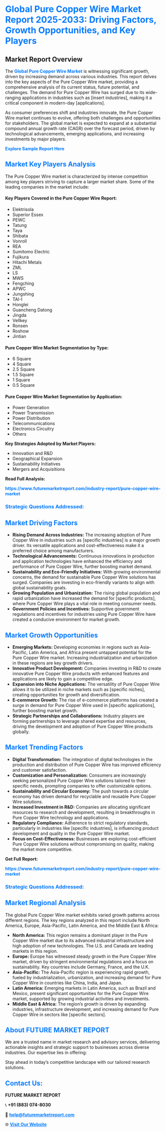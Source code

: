 <h1 style="color: #007BFF;">Global Pure Copper Wire Market Report 2025-2033: Driving Factors, Growth Opportunities, and Key Players</h1>

<section id="overview">
<h2>Market Report Overview</h2>
<p>The <a href="https://www.futuremarketreport.com/industry-report/pure-copper-wire-market" style="color: #007BFF; text-decoration: none;"><strong>Global Pure Copper Wire Market</strong></a> is witnessing significant growth, driven by increasing demand across various industries. This report delves into the key aspects of the Pure Copper Wire market, providing a comprehensive analysis of its current status, future potential, and challenges. The demand for Pure Copper Wire has surged due to its wide-ranging applications in industries such as [insert industries], making it a critical component in modern-day [applications].</p>
<p>As consumer preferences shift and industries innovate, the Pure Copper Wire market continues to evolve, offering both challenges and opportunities for stakeholders. The global market is expected to expand at a substantial compound annual growth rate (CAGR) over the forecast period, driven by technological advancements, emerging applications, and increasing investments by major players.</p>
</section>

<section id="overview">
<p><a href="https://www.futuremarketreport.com/request-sample/reportId=85679" style="color: #007BFF; text-decoration: none;"><strong>Explore Sample Report Here</strong></a></p>
</section>

<section id="key-players">
<h2 style="color: #007BFF;">Market Key Players Analysis</h2>
<p>The Pure Copper Wire market is characterized by intense competition among key players striving to capture a larger market share. Some of the leading companies in the market include:</p>
<h4>Key Players Covered in the Pure Copper Wire Report:</h4>
<ul><li>Elektrisola</li><li>Superior Essex</li><li>PEWC</li><li>Tatung</li><li>Taya</li><li>Shibata</li><li>Vonroll</li><li>REA</li><li>Sumitomo Electric</li><li>Fujikura</li><li>Hitachi Metals</li><li>ZML</li><li>LS</li><li>MWS</li><li>Fengching</li><li>APWC</li><li>Jungshing</li><li>TAI-I</li><li>Honglei</li><li>Guancheng Datong</li><li>Jingda</li><li>Vellkey</li><li>Ronsen</li><li>Roshow</li><li>Jintian</li></ul>
<h4>Pure Copper Wire Market Segmentation by Type:</h4>
<ul><li>6 Square</li><li>4 Square</li><li>2.5 Square</li><li>1.5 Square</li><li>1 Square</li><li>0.5 Square</li></ul>

<h4>Pure Copper Wire Market Segmentation by Application:</h4>
<ul><li>Power Generation</li><li>Power Transmission</li><li>Power Distribution</li><li>Telecommunications</li><li>Electronics Circuitry</li><li>Others</li></ul>
<p><strong>Key Strategies Adopted by Market Players:</strong></p>
<ul>
<li>Innovation and R&D</li>
<li>Geographical Expansion</li>
<li>Sustainability Initiatives</li>
<li>Mergers and Acquisitions</li>
</ul>
</section>

<section>
<p><strong>Read Full Analysis: </strong></p><a href="https://www.futuremarketreport.com/industry-report/pure-copper-wire-market" style="color: #007BFF; text-decoration: none;"><strong>https://www.futuremarketreport.com/industry-report/pure-copper-wire-market</strong></a>
<h3 style="color: #007BFF;">Strategic Questions Addressed:</h3>
</section>

<section id="driving-factors">
<h2 style="color: #007BFF;">Market Driving Factors</h2>
<ul>
<li><strong>Rising Demand Across Industries:</strong> The increasing adoption of Pure Copper Wire in industries such as [specific industries] is a major growth driver. Its versatile applications and cost-effectiveness make it a preferred choice among manufacturers.</li>
<li><strong>Technological Advancements:</strong> Continuous innovations in production and application technologies have enhanced the efficiency and performance of Pure Copper Wire, further boosting market demand.</li>
<li><strong>Sustainability and Eco-Friendly Initiatives:</strong> With growing environmental concerns, the demand for sustainable Pure Copper Wire solutions has surged. Companies are investing in eco-friendly variants to align with global sustainability goals.</li>
<li><strong>Growing Population and Urbanization:</strong> The rising global population and rapid urbanization have increased the demand for [specific products], where Pure Copper Wire plays a vital role in meeting consumer needs.</li>
<li><strong>Government Policies and Incentives:</strong> Supportive government regulations and incentives for industries using Pure Copper Wire have created a conducive environment for market growth.</li>
</ul>
</section>

<section id="growth-opportunities">
<h2 style="color: #007BFF;">Market Growth Opportunities</h2>
<ul>
<li><strong>Emerging Markets:</strong> Developing economies in regions such as Asia-Pacific, Latin America, and Africa present untapped potential for the Pure Copper Wire market. Increasing industrialization and urbanization in these regions are key growth drivers.</li>
<li><strong>Innovative Product Development:</strong> Companies investing in R&D to create innovative Pure Copper Wire products with enhanced features and applications are likely to gain a competitive edge.</li>
<li><strong>Expansion into Niche Applications:</strong> The versatility of Pure Copper Wire allows it to be utilized in niche markets such as [specific niches], creating opportunities for growth and diversification.</li>
<li><strong>E-commerce Growth:</strong> The rise of e-commerce platforms has created a surge in demand for Pure Copper Wire used in [specific applications], further boosting market growth.</li>
<li><strong>Strategic Partnerships and Collaborations:</strong> Industry players are forming partnerships to leverage shared expertise and resources, driving the development and adoption of Pure Copper Wire products globally.</li>
</ul>
</section>

<section id="trending-factors">
<h2 style="color: #007BFF;">Market Trending Factors</h2>
<ul>
<li><strong>Digital Transformation:</strong> The integration of digital technologies in the production and distribution of Pure Copper Wire has improved efficiency and customer satisfaction.</li>
<li><strong>Customization and Personalization:</strong> Consumers are increasingly seeking personalized Pure Copper Wire solutions tailored to their specific needs, prompting companies to offer customizable options.</li>
<li><strong>Sustainability and Circular Economy:</strong> The push towards a circular economy has driven demand for recyclable and reusable Pure Copper Wire solutions.</li>
<li><strong>Increased Investment in R&D:</strong> Companies are allocating significant resources to research and development, resulting in breakthroughs in Pure Copper Wire technology and applications.</li>
<li><strong>Regulatory Compliance:</strong> Adherence to strict regulatory standards, particularly in industries like [specific industries], is influencing product development and quality in the Pure Copper Wire market.</li>
<li><strong>Focus on Cost-Effectiveness:</strong> Businesses are exploring cost-efficient Pure Copper Wire solutions without compromising on quality, making the market more competitive.</li>
</ul>
</section>

<section>
<p><strong>Get Full Report: </strong></p><a href="https://www.futuremarketreport.com/industry-report/pure-copper-wire-market" style="color: #007BFF; text-decoration: none;"><strong>https://www.futuremarketreport.com/industry-report/pure-copper-wire-market</strong></a>
<h3 style="color: #007BFF;">Strategic Questions Addressed:</h3>
</section>


<section id="regional-analysis">
<h2 style="color: #007BFF;">Market Regional Analysis</h2>
<p>The global Pure Copper Wire market exhibits varied growth patterns across different regions. The key regions analyzed in this report include North America, Europe, Asia-Pacific, Latin America, and the Middle East & Africa:</p>
<ul>
<li><strong>North America:</strong> This region remains a dominant player in the Pure Copper Wire market due to its advanced industrial infrastructure and high adoption of new technologies. The U.S. and Canada are leading markets in this region.</li>
<li><strong>Europe:</strong> Europe has witnessed steady growth in the Pure Copper Wire market, driven by stringent environmental regulations and a focus on sustainability. Key countries include Germany, France, and the U.K.</li>
<li><strong>Asia-Pacific:</strong> The Asia-Pacific region is experiencing rapid growth, fueled by industrialization, urbanization, and increasing demand for Pure Copper Wire in countries like China, India, and Japan.</li>
<li><strong>Latin America:</strong> Emerging markets in Latin America, such as Brazil and Mexico, present significant opportunities for the Pure Copper Wire market, supported by growing industrial activities and investments.</li>
<li><strong>Middle East & Africa:</strong> The region’s growth is driven by expanding industries, infrastructure development, and increasing demand for Pure Copper Wire in sectors like [specific sectors].</li>
</ul>
</section>

<footer>
<h2 style="color: #007BFF;">About FUTURE MARKET REPORT</h2>
<p>We are a trusted name in market research and advisory services, delivering actionable insights and strategic support to businesses across diverse industries. Our expertise lies in offering:</p>

<p>Stay ahead in today’s competitive landscape with our tailored research solutions.</p>

<h2 style="color: #007BFF;">Contact Us:</h2>
<p><strong>FUTURE MARKET REPORT</strong></p>
<p>📞 <strong>+91 (883) 074-8030</strong></p>
<p>📧 <strong><a href="mailto:help@futuremarketreport.com" style="color: #007BFF;">help@futuremarketreport.com</a></strong></p>
<p>🌐 <strong><a href="https://www.futuremarketreport.com/" style="color: #007BFF;">Visit Our Website</a></strong></p>
</footer>